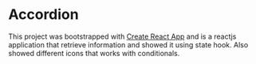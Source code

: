 # Accordion

This project was bootstrapped with [Create React App](https://github.com/facebook/create-react-app) and is a reactjs application that retrieve information and showed it using state hook. Also showed different icons that works with conditionals.

